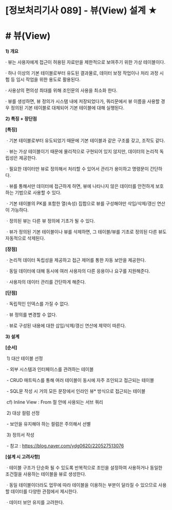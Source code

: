 

# [정보처리기사 089] - 뷰(View) 설계 ★



# **# 뷰(View)**

**1) 개요**

· 뷰는 사용자에게 접근이 허용된 자료만을 제한적으로 보여주기 위한 가상 테이블이다.

· 하나 이상의 기본 테이블로부터 유도된 결과물로, 데이터 보정 작업이나 처리 과정 시험 등 임시 작업을 위한 용도로 활용된다.

· 사용상의 편의성 최대를 위해 조인문의 사용을 최소화 한다.

· 뷰를 생성하면, 뷰 정의가 시스탬 내에 저장되었다가, 쿼리문에서 뷰 이름을 사용할 경우 정의된 기본 테이블로 대체되어 기본 테이블에 대해 실행된다.



**2) 특징 + 장단점**

**[특징]**

​    · 기본 테이블로부터 유도되었기 때문에 기본 테이블과 같은 구조를 갖고, 조작도 같다.

​    · 뷰는 가상 테이블이기 때문에 물리적으로 구현되어 있지 않지만, 데이터의 논리적 독립성은 제공한다.

​    · 필요한 데이터만 뷰로 정의해서 처리할 수 있어서 관리가 용이하고 명령문이 간단하다.

​    · 뷰를 통해서만 데이터에 접근하게 하면, 뷰에 나타나지 않은 데이터를 안전하게 보호하는 기법으로 사용할 수 있다.

​    · 기본 테이블의 PK를 포함한 열(속성) 집합으로 뷰를 구성해야만 삭입/삭제/갱신 연산이 가능하다.

​    · 정의된 뷰는 다른 뷰 정의에 기초가 될 수 있다.

​    · 뷰가 정의된 기본 테이블이나 뷰를 삭제하면, 그 테이블/뷰를 기초로 정의된 다른 뷰도 자동적으로 삭제된다.

**[장점]**

​    · 논리적 데이터 독립성을 제공하고 접근 제어를 통한 자동 보안을 제공한다.

​    · 동일 데이터에 대해 동시에 여러 사용자의 다른 응용이나 요구를 지원해준다.

​    · 사용자의 데이터 관리를 간단하게 해준다.

**[단점]**

​    · 독립적인 인덱스를 가질 수 없다.

​    · 뷰 정의를 변경할 수 없다.

​    · 뷰로 구성된 내용에 대한 삽입/삭제/갱신 연산에 제약이 따른다.



**3) 설계**

**[순서]**

​    1) 대산 테이블 선정

​        \- 외부 시스템과 인터페이스를 관려하는 테이블

​        \- CRUD 매트릭스를 통해 여러 테이블이 동시에 자주 조인되고 접근되는 테이블

​        \- SQL문 작성 시 거의 모든 문장에서 인라인 뷰* 방식으로 접근되는 테이블

​            cf) Inline View : From 절 안에 사용되는 서브 쿼리

​    2) 대상 컬럼 선정

​        \- 보안을 유지해야 하는 컬럼은 주의해서 선별

​    3) 정의서 작성

​        \-  참고 : https://blog.naver.com/ydg0620/220527513076

**[설계 시 고려사항]**

​    · 테이블 구조가 단순화 될 수 있도록 반복적으로 조인을 설정하여 사용하거나 동일한 조건절을 사용하는  테이블을 뷰로 생성한다.

​    · 동일 테이블이더라도 업무에 따라 테이블을 이용하는 부분이 달라질 수 있으므로 사용할 데이터를 다양한 관점에서 제시한다.

​    · 데이터 보안 유지를 고려한다.